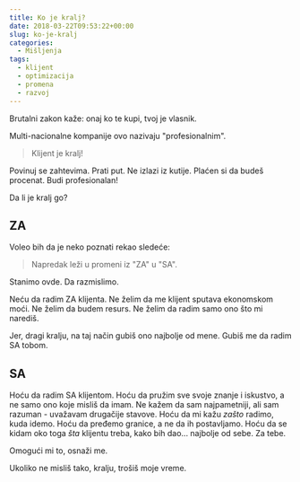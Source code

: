 ```yaml
---
title: Ko je kralj?
date: 2018-03-22T09:53:22+00:00
slug: ko-je-kralj
categories:
  - Mišljenja
tags:
  - klijent
  - optimizacija
  - promena
  - razvoj
---
```


Brutalni zakon kaže: onaj ko te kupi, tvoj je vlasnik.

<!--more-->

Multi-nacionalne kompanije ovo nazivaju "profesionalnim".

> Klijent je kralj!

Povinuj se zahtevima. Prati put. Ne izlazi iz kutije. Plaćen si da budeš procenat. Budi profesionalan!

Da li je kralj go?

## ZA

Voleo bih da je neko poznati rekao sledeće:

> Napredak leži u promeni iz "ZA" u "SA".

Stanimo ovde. Da razmislimo.

Neću da radim ZA klijenta. Ne želim da me klijent sputava ekonomskom moći. Ne želim da budem resurs. Ne želim da radim samo ono što mi narediš.

Jer, dragi kralju, na taj način gubiš ono najbolje od mene. Gubiš me da radim SA tobom.

## SA

Hoću da radim SA klijentom. Hoću da pružim sve svoje znanje i iskustvo, a ne samo ono koje misliš da imam. Ne kažem da sam najpametniji, ali sam razuman - uvažavam drugačije stavove. Hoću da mi kažu _zašto_ radimo, kuda idemo. Hoću da pređemo granice, a ne da ih postavljamo. Hoću da se kidam oko toga _šta_ klijentu treba, kako bih dao... najbolje od sebe. Za tebe.

Omogući mi to, osnaži me.

Ukoliko ne misliš tako, kralju, trošiš moje vreme.